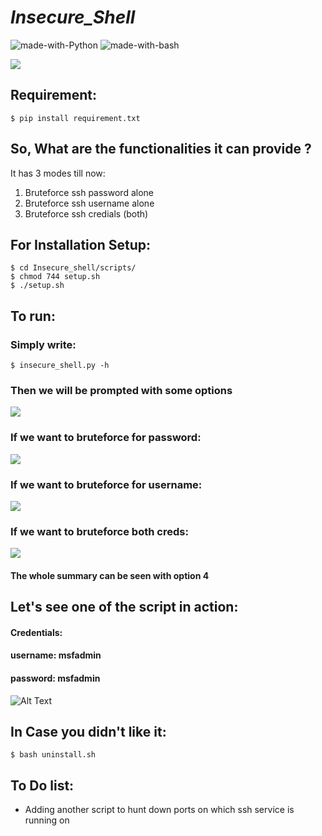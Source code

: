 # ***Insecure_Shell***
![made-with-Python](https://shields.io/badge/Made_With-Python-green?logo=Linux&style=for-the-badge) ![made-with-bash](https://shields.io/badge/Made_With-Bash-green?logo=Linux&style=for-the-badge)


![](https://github.com/reveng007/Insecure_shell/blob/main/images/banner.png)


## Requirement:
```
$ pip install requirement.txt
```

## So, What are the functionalities it can provide ?

It has 3 modes till now:

1. Bruteforce ssh password alone
2. Bruteforce ssh username alone
3. Bruteforce ssh credials (both)


## For Installation Setup:
```
$ cd Insecure_shell/scripts/
$ chmod 744 setup.sh
$ ./setup.sh
```
## To run:
### Simply write:
```
$ insecure_shell.py -h
```
### Then we will be prompted with some options

![](https://github.com/reveng007/Insecure_shell/blob/main/images/image1.png)

### If we want to bruteforce for password:

![](https://github.com/reveng007/Insecure_shell/blob/main/images/image2.png)

### If we want to bruteforce for username:

![](https://github.com/reveng007/Insecure_shell/blob/main/images/image3.png)

### If we want to bruteforce both creds:

![](https://github.com/reveng007/Insecure_shell/blob/main/images/image4.png)

#### The whole summary can be seen with option 4


## Let's see one of the script in action:

#### Credentials:

#### username: msfadmin
#### password: msfadmin

![Alt Text](https://github.com/reveng007/Insecure_shell/blob/main/insecure_ssh.gif)

## In Case you didn't like it:
```
$ bash uninstall.sh
```
## To Do list:

- Adding another script to hunt down ports on which ssh service is running on
